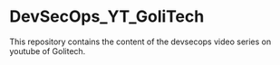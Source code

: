 # DevSecOps_YT_GoliTech
This repository contains the content of the devsecops video series on youtube of Golitech.

